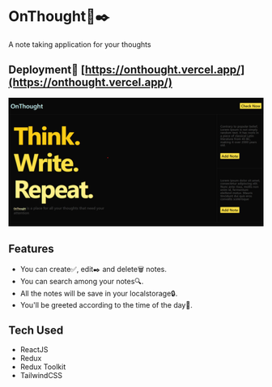 # OnThought📒✒️

A note taking application for your thoughts

## Deployment🚀 [https://onthought.vercel.app/](https://onthought.vercel.app/)

![ui](/assets/ui.png)

## Features

- You can create✅, edit✒️ and delete🗑️ notes.
- You can search among your notes🔍.
- All the notes will be save in your localstorage🔒.
- You'll be greeted according to the time of the day🙌.

## Tech Used

- ReactJS
- Redux
- Redux Toolkit
- TailwindCSS

